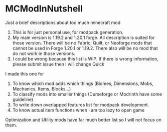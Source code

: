 # MCModInNutshell
Just a brief descriptions about too much minecraft mod

1. This is for just personal use, for modpack generation.  
2. My main version is 1.19.2 and 1.20.1 forge. All description is suited for those version. There will be no Fabric, Quilt, or Neoforge mods that cannot be used in Forge 1.20.1 or 1.19.2. There also will be no mod that do not work in those versions.
3. I could be wrong because this list is WIP. If there is wrong information, please submit issue then I will change Quick

I made this one for
1. To know which mod adds which things (Biomes, Dimensions, Mobs, Mechanics, Items, Blocks...)
2. To classify mods into smaller things (Curseforge or Modrinth have some guideline)
3. To write down overlapped features list for modpack development.
4. To know actual item functions when I am too lazy to open game

Optimization and Utility mods have far much better list so I will not focus on them. 
